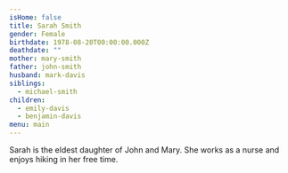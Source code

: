 ```yaml
---
isHome: false
title: Sarah Smith
gender: Female
birthdate: 1978-08-20T00:00:00.000Z
deathdate: ""
mother: mary-smith
father: john-smith
husband: mark-davis
siblings:
  - michael-smith
children:
  - emily-davis
  - benjamin-davis
menu: main
---
```

Sarah is the eldest daughter of John and Mary. She works as a nurse and enjoys hiking in her free time.